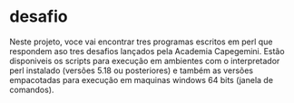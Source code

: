 # desafio
Neste projeto, voce vai encontrar tres programas escritos em perl que respondem aso tres desafios lançados pela Academia Capegemini. Estão disponiveis os scripts para execução em ambientes com o interpretador perl instalado (versões 5.18 ou posteriores) e também as versões empacotadas para execução em maquinas windows 64 bits (janela de comandos).
